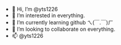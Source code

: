 - 👋 Hi, I’m @yts1226
- 👀 I’m interested in everything.
- 🌱 I’m currently learning github ㄟ(￣.￣)ㄏ
- 💞️ I’m looking to collaborate on everything.
- 📫 @yts1226

<!---
yts1226/yts1226 is a ✨ special ✨ repository because its `README.md` (this file) appears on your GitHub profile.
You can click the Preview link to take a look at your changes.
--->
